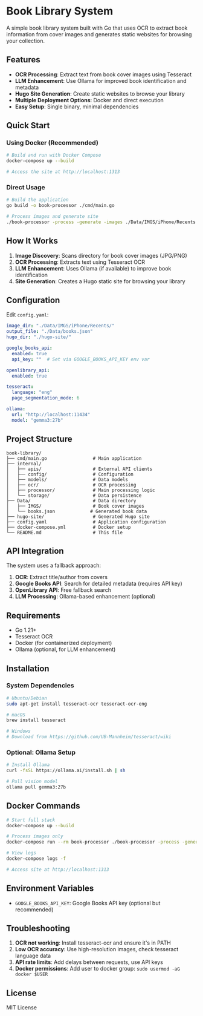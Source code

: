 # Book Library System

A simple book library system built with Go that uses OCR to extract book information from cover images and generates static websites for browsing your collection.

## Features

- **OCR Processing**: Extract text from book cover images using Tesseract
- **LLM Enhancement**: Use Ollama for improved book identification and metadata
- **Hugo Site Generation**: Create static websites to browse your library
- **Multiple Deployment Options**: Docker and direct execution
- **Easy Setup**: Single binary, minimal dependencies

## Quick Start

### Using Docker (Recommended)

```bash
# Build and run with Docker Compose
docker-compose up --build

# Access the site at http://localhost:1313
```

### Direct Usage

```bash
# Build the application
go build -o book-processor ./cmd/main.go

# Process images and generate site
./book-processor -process -generate -images ./Data/IMGS/iPhone/Recents
```

## How It Works

1. **Image Discovery**: Scans directory for book cover images (JPG/PNG)
2. **OCR Processing**: Extracts text using Tesseract OCR
3. **LLM Enhancement**: Uses Ollama (if available) to improve book identification
4. **Site Generation**: Creates a Hugo static site for browsing your library

## Configuration

Edit `config.yaml`:

```yaml
image_dir: "./Data/IMGS/iPhone/Recents/"
output_file: "./Data/books.json"
hugo_dir: "./hugo-site/"

google_books_api:
  enabled: true
  api_key: ""  # Set via GOOGLE_BOOKS_API_KEY env var

openlibrary_api:
  enabled: true

tesseract:
  language: "eng"
  page_segmentation_mode: 6

ollama:
  url: "http://localhost:11434"
  model: "gemma3:27b"
```

## Project Structure

```
book-library/
├── cmd/main.go                 # Main application
├── internal/
│   ├── apis/                   # External API clients
│   ├── config/                 # Configuration
│   ├── models/                 # Data models
│   ├── ocr/                    # OCR processing
│   ├── processor/              # Main processing logic
│   └── storage/                # Data persistence
├── Data/                       # Data directory
│   ├── IMGS/                   # Book cover images
│   └── books.json             # Generated book data
├── hugo-site/                  # Generated Hugo site
├── config.yaml                 # Application configuration
├── docker-compose.yml          # Docker setup
└── README.md                   # This file
```

## API Integration

The system uses a fallback approach:

1. **OCR**: Extract title/author from covers
2. **Google Books API**: Search for detailed metadata (requires API key)
3. **OpenLibrary API**: Free fallback search
4. **LLM Processing**: Ollama-based enhancement (optional)

## Requirements

- Go 1.21+
- Tesseract OCR
- Docker (for containerized deployment)
- Ollama (optional, for LLM enhancement)

## Installation

### System Dependencies

```bash
# Ubuntu/Debian
sudo apt-get install tesseract-ocr tesseract-ocr-eng

# macOS
brew install tesseract

# Windows
# Download from https://github.com/UB-Mannheim/tesseract/wiki
```

### Optional: Ollama Setup

```bash
# Install Ollama
curl -fsSL https://ollama.ai/install.sh | sh

# Pull vision model
ollama pull gemma3:27b
```

## Docker Commands

```bash
# Start full stack
docker-compose up --build

# Process images only
docker-compose run --rm book-processor ./book-processor -process -generate

# View logs
docker-compose logs -f

# Access site at http://localhost:1313
```

## Environment Variables

- `GOOGLE_BOOKS_API_KEY`: Google Books API key (optional but recommended)

## Troubleshooting

1. **OCR not working**: Install tesseract-ocr and ensure it's in PATH
2. **Low OCR accuracy**: Use high-resolution images, check tesseract language data
3. **API rate limits**: Add delays between requests, use API keys
4. **Docker permissions**: Add user to docker group: `sudo usermod -aG docker $USER`

## License

MIT License